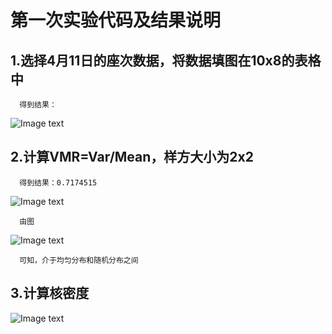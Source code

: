 
# 第一次实验代码及结果说明

## 1.选择4月11日的座次数据，将数据填图在10x8的表格中
      得到结果：
      
![Image text](https://github.com/cuit201608/Team8_coding/blob/master/folder/%E5%9D%90%E6%A0%87%E5%9B%BE.jpg)
      
## 2.计算VMR=Var/Mean，样方大小为2x2 
      得到结果：0.7174515
![Image text ](https://github.com/cuit201608/Team8_coding/blob/master/folder/%E7%BB%93%E6%9E%9C%E5%9B%BE.png)

      由图
      
![Image text ](https://github.com/cuit201608/Team8_coding/blob/master/folder/%E5%88%86%E5%B8%83%E5%9B%BE.png)

      可知，介于均匀分布和随机分布之间
      
## 3.计算核密度

![Image text ](https://github.com/cuit201608/Team8_coding/blob/master/folder/%E6%A0%B8%E5%AF%86%E5%BA%A6%E5%9B%BE%E5%83%8F.jpg)

